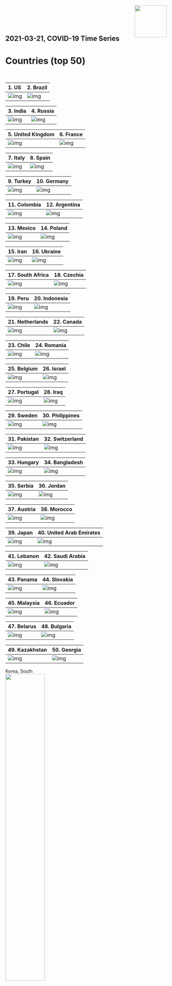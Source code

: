 <img align="right"  height="100" src="/doc/utsw-master-logo-cmyk+BI.png">

 <p>&nbsp;</p> 

 <p>&nbsp;</p> 

## 2021-03-21, COVID-19 Time Series
# Countries (top 50)


 <p>&nbsp;</p> 

|  1. US  |  2. Brazil  |  
|  :---   |   :---   |  
|  ![img](/output/countries_current/US_newCases.png)  |  ![img](/output/countries_current/Brazil_newCases.png)  |  

|  3. India  |  4. Russia  |  
|  :---   |   :---   |  
|  ![img](/output/countries_current/India_newCases.png)  |  ![img](/output/countries_current/Russia_newCases.png)  |  

|  5. United Kingdom  |  6. France  |  
|  :---   |   :---   |  
|  ![img](/output/countries_current/United Kingdom_newCases.png)  |  ![img](/output/countries_current/France_newCases.png)  |  

|  7. Italy  |  8. Spain  |  
|  :---   |   :---   |  
|  ![img](/output/countries_current/Italy_newCases.png)  |  ![img](/output/countries_current/Spain_newCases.png)  |  

|  9. Turkey  |  10. Germany  |  
|  :---   |   :---   |  
|  ![img](/output/countries_current/Turkey_newCases.png)  |  ![img](/output/countries_current/Germany_newCases.png)  |  

|  11. Colombia  |  12. Argentina  |  
|  :---   |   :---   |  
|  ![img](/output/countries_current/Colombia_newCases.png)  |  ![img](/output/countries_current/Argentina_newCases.png)  |  

|  13. Mexico  |  14. Poland  |  
|  :---   |   :---   |  
|  ![img](/output/countries_current/Mexico_newCases.png)  |  ![img](/output/countries_current/Poland_newCases.png)  |  

|  15. Iran  |  16. Ukraine  |  
|  :---   |   :---   |  
|  ![img](/output/countries_current/Iran_newCases.png)  |  ![img](/output/countries_current/Ukraine_newCases.png)  |  

|  17. South Africa  |  18. Czechia  |  
|  :---   |   :---   |  
|  ![img](/output/countries_current/South Africa_newCases.png)  |  ![img](/output/countries_current/Czechia_newCases.png)  |  

|  19. Peru  |  20. Indonesia  |  
|  :---   |   :---   |  
|  ![img](/output/countries_current/Peru_newCases.png)  |  ![img](/output/countries_current/Indonesia_newCases.png)  |  

|  21. Netherlands  |  22. Canada  |  
|  :---   |   :---   |  
|  ![img](/output/countries_current/Netherlands_newCases.png)  |  ![img](/output/countries_current/Canada_newCases.png)  |  

|  23. Chile  |  24. Romania  |  
|  :---   |   :---   |  
|  ![img](/output/countries_current/Chile_newCases.png)  |  ![img](/output/countries_current/Romania_newCases.png)  |  

|  25. Belgium  |  26. Israel  |  
|  :---   |   :---   |  
|  ![img](/output/countries_current/Belgium_newCases.png)  |  ![img](/output/countries_current/Israel_newCases.png)  |  

|  27. Portugal  |  28. Iraq  |  
|  :---   |   :---   |  
|  ![img](/output/countries_current/Portugal_newCases.png)  |  ![img](/output/countries_current/Iraq_newCases.png)  |  

|  29. Sweden  |  30. Philippines  |  
|  :---   |   :---   |  
|  ![img](/output/countries_current/Sweden_newCases.png)  |  ![img](/output/countries_current/Philippines_newCases.png)  |  

|  31. Pakistan  |  32. Switzerland  |  
|  :---   |   :---   |  
|  ![img](/output/countries_current/Pakistan_newCases.png)  |  ![img](/output/countries_current/Switzerland_newCases.png)  |  

|  33. Hungary  |  34. Bangladesh  |  
|  :---   |   :---   |  
|  ![img](/output/countries_current/Hungary_newCases.png)  |  ![img](/output/countries_current/Bangladesh_newCases.png)  |  

|  35. Serbia  |  36. Jordan  |  
|  :---   |   :---   |  
|  ![img](/output/countries_current/Serbia_newCases.png)  |  ![img](/output/countries_current/Jordan_newCases.png)  |  

|  37. Austria  |  38. Morocco  |  
|  :---   |   :---   |  
|  ![img](/output/countries_current/Austria_newCases.png)  |  ![img](/output/countries_current/Morocco_newCases.png)  |  

|  39. Japan  |  40. United Arab Emirates  |  
|  :---   |   :---   |  
|  ![img](/output/countries_current/Japan_newCases.png)  |  ![img](/output/countries_current/United Arab Emirates_newCases.png)  |  

|  41. Lebanon  |  42. Saudi Arabia  |  
|  :---   |   :---   |  
|  ![img](/output/countries_current/Lebanon_newCases.png)  |  ![img](/output/countries_current/Saudi Arabia_newCases.png)  |  

|  43. Panama  |  44. Slovakia  |  
|  :---   |   :---   |  
|  ![img](/output/countries_current/Panama_newCases.png)  |  ![img](/output/countries_current/Slovakia_newCases.png)  |  

|  45. Malaysia  |  46. Ecuador  |  
|  :---   |   :---   |  
|  ![img](/output/countries_current/Malaysia_newCases.png)  |  ![img](/output/countries_current/Ecuador_newCases.png)  |  

|  47. Belarus  |  48. Bulgaria  |  
|  :---   |   :---   |  
|  ![img](/output/countries_current/Belarus_newCases.png)  |  ![img](/output/countries_current/Bulgaria_newCases.png)  |  

|  49. Kazakhstan  |  50. Georgia  |  
|  :---   |   :---   |  
|  ![img](/output/countries_current/Kazakhstan_newCases.png)  |  ![img](/output/countries_current/Georgia_newCases.png)  |  

Korea, South  
<img src="/output/countries_current/Korea, South_newCases.png" width="49.5%"/>    

